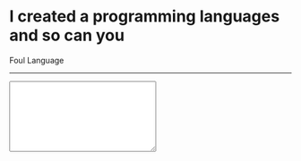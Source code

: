 # I created a programming languages and so can you

<div class="content-warning">
  <span class="warning">Foul Language</span>
</div>

---

<textarea id="haiku" class="haiku" rows="8" cols="30" wrap="off"></textarea>
